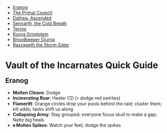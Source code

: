 <link rel="stylesheet" href="../../assets/style.css" />
<link rel="icon" href="data:image/svg+xml,<svg xmlns=%22http://www.w3.org/2000/svg%22 viewBox=%220 0 100 100%22><text y=%22.9em%22 font-size=%2290%22>🐇</text></svg>">
<script src="../../assets/script.js" defer async></script>
<style>
    body > h2 {
        margin-top: 90vh;
    }
    body > h2:nth-of-type(1) {
        margin-top: initial;
    }
    body {
        margin-bottom: 90vh;
    }
</style>

<section class="table-of-contents">

- [Eranog](#eranog)
- [The Primal Council](#the-primal-council)
- [Dathea, Ascended](#dathea-ascended)
- [Sennarth, the Cold Breath](#sennarth-the-cold-breath)
- [Terros](#terros)
- [Kurog Grimtotem](#kurog-grimtotem)
- [Broodkeeper Diurna](#broodkeeper-diurna)
- [Raszageth the Storm-Eater](#raszageth-the-storm-eater)

</section>

# Vault of the Incarnates Quick Guide

## Eranog

- **Molten Cleave**: Dodge
- **Incinerating Roar**: Healer CD (💀 dodge red swirlies)
- **Flamerift**: Orange circles drop your pools behind the raid; cluster them; kill adds; tanks shift us along
- **Collapsing Army**: Stay grouped; everyone focus skull to make a gap; Nattz big heals
- **💀 Molten Spikes**: Watch your feet; dodge the spikes

## The Primal Council

- **Primal Blizzard**: Speed boosts; everyone touch a pool of fire
- **Conductive Mark**: Spread out; go to a pillar to cleanse if you've got a blue circle around you; everyone else move out of their way
- **Meteor Axes**: Help soak big red swirlies; don't put them in the center of the room; healer CD
- **Earthen Pillar**: Dodge swirlies

## Dathea, Ascended

- **Raging Burst**: Dodge swirlies
- **Conductive Mark**: Blue circle stay away from others
- **Crosswinds**: Watch the tornadoes; they're on the move
- **Cyclone**: Stay away from the boss; healer CD
- **Coalescing Storm (Add)**: Switch to the add, get it into position; everyone get ready for a knockback; if you have the blue circle debuff do not come up

## Sennarth, the Cold Breath

### Phase 1

- **Chilling Blast**: Blue circles spread out; healer CD
- **Enveloping Webs**: Cluster your webs; drop some near melee
- **Gossamer Burst**: Run into some webbing; she's going to pull us in; get far away; healer CD

### Phase 2

- **(Start)**: Ranged get to the back of the platform; get ready to lust
- **Apex of Ice**: Interrupt
- **Chilling Blast**: Blue circles spread out and then stand still; you are dropping bombs
- **Suffocating Webs**: If you have the debuff, get ready for a knockback; don't get knocked off the ledge; tanks take spiders to webbed people
- **Repelling Burst**: Run into some webbing; get close; she's going to push us

## Terros

- **Rock Blast**: Big yellow swirly stack on melee, help soak; then move out; arrow on your head, form a line behind big yellow swirly
- **Awakened Earth**: Arrow on your head, form a line behind big yellow swirly
- **Concussive Slam**: Healer CD if we need
- **Shattering Impact**: Melee dodge big circle; ranged dodge yellow swirlies
- **Resonating Annihilation**: Run to the left; speed boosts; dodge swirlies

## Kurog Grimtotem

### Flame

- **(Start)**: Stack up
- **Magma Burst**: Stack up then run out
- **Searing Carnage**: Run to the center of the room
- **💀 Molten Rupture**: Dodge swirlies

### Frost

- **Biting Chill**: Healer CD
- **Absolute Zero**: Split damage; help soak; one in melee, one in ranged
- **💀 Frigid Torrent**: Watch the boss; dodge orbs

### Stone

- **Erupting Bedrock**: Get away from it
- **Seismic Rupture**: Dodge swirlies; tank and kill the adds
- **💀 Enveloping Earth**: Healers, absorb shields are up

### Storms

- **Thunder Strike**: Soak

### Phase 2

- **Ground Shatter**: Spread out; run away; healer CD
- **Violent Upheaval**: Dodge Swirlies
- **Freezing Tempest**: Run in; run to the ice boss
- **Frost Binds**: Interrupt
- **Lethal Current**: Get away if he's zapping you

## Broodkeeper Diurna

- **Thing**: Here's the deal

## Raszageth the Storm-Eater

- **Thing**: Here's the deal
